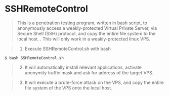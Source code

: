 # SSHRemoteControl
> This is a penetration testing program, written in bash script, to anonymously access a weakly-protected Virtual Private Server, via Secure Shell (SSH) protocol, and copy the entire file system to the local host. . This will only work in a weakly-protected linux VPS.

> 1. Execute SSHRemoteControl.sh with bash

    $ bash SSHRemoteControl.sh

>  2. It will automatically install relevant applications, activate anonymity traffic mask and ask for address of the target VPS.

>  3. It will execute a brute-force attack on the VPS, and copy the entire file system of the VPS onto the local host.
